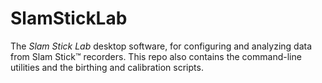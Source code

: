 # SlamStickLab
The _Slam Stick Lab_ desktop software, for configuring and analyzing data from Slam Stick&trade; recorders.
This repo also contains the command-line utilities and the birthing and calibration scripts.
